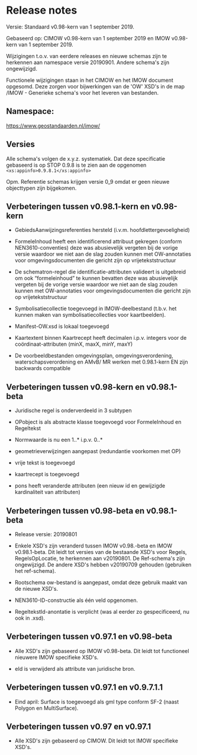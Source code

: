 Release notes
=============

Versie: Standaard v0.98-kern van 1 september 2019.

Gebaseerd op: CIMOW v0.98-kern van 1 september 2019 en IMOW v0.98-kern van 1
september 2019.

Wijzigingen t.o.v. van eerdere releases en nieuwe schemas zijn te herkennen aan
namespace versie 20190901. Andere schema's zijn ongewijzigd.

Functionele wijzigingen staan in het CIMOW en het IMOW document opgesomd. Deze
zorgen voor bijwerkingen van de 'OW' XSD's in de map /IMOW - Generieke schema's
voor het leveren van bestanden.

Namespace:
----------

https://www.geostandaarden.nl/imow/

Versies
-------

Alle schema's volgen de x.y.z. systematiek. Dat deze specificatie gebaseerd is
op STOP 0.9.8 is te zien aan de opgenomen `<xs:appinfo>0.9.8.1</xs:appinfo>`

Opm. Referentie schemas krijgen versie 0_9 omdat er geen nieuwe objecttypen zijn
bijgekomen.

Verbeteringen tussen v0.98.1-kern en v0.98-kern
-----------------------------------------------

-   GebiedsAanwijzingsreferenties hersteld (i.v.m. hoofdlettergevoeligheid)

-   FormeleInhoud heeft een identificerend attribuut gekregen (conform
    NEN3610-conventies) deze was abusievelijk vergeten bij de vorige versie
    waardoor we niet aan de slag zouden kunnen met OW-annotaties voor
    omgevingsdocumenten die gericht zijn op vrijetekststructuur

-   De schematron-regel die identificatie-attributen valideert is uitgebreid om
    ook “formeleinhoud” te kunnen bevatten deze was abusievelijk vergeten bij de
    vorige versie waardoor we niet aan de slag zouden kunnen met OW-annotaties
    voor omgevingsdocumenten die gericht zijn op vrijetekststructuur

-   Symbolisatiecollectie toegevoegd in IMOW-deelbestand (t.b.v. het kunnen
    maken van symbolisatiecollecties voor kaartbeelden).

-   Manifest-OW.xsd is lokaal toegevoegd

-   Kaartextent binnen Kaartrecept heeft decimalen i.p.v. integers voor de
    coördinaat-attributen (minX, maxX, minY, maxY)

-   De voorbeeldbestanden omgevingsplan, omgevingsverordening,
    waterschapsverordening en AMvB/ MR werken met 0.98.1-kern EN zijn backwards
    compatible

Verbeteringen tussen v0.98-kern en v0.98.1-beta
-----------------------------------------------

-   Juridische regel is onderverdeeld in 3 subtypen

-   OPobject is als abstracte klasse toegevoegd voor FormeleInhoud en Regeltekst

-   Normwaarde is nu een 1..\* i.p.v. 0..\*

-   geometrieverwijzingen aangepast (redundantie voorkomen met OP)

-   vrije tekst is toegevoegd

-   kaartrecept is toegevoegd

-   pons heeft veranderde attributen (een nieuw id en gewijzigde kardinaliteit
    van attributen)

Verbeteringen tussen v0.98-beta en v0.98.1-beta
-----------------------------------------------

-   Release versie: 20190801

-   Enkele XSD's zijn veranderd tussen IMOW v0.98.-beta en IMOW v0.98.1-beta.
    Dit leidt tot versies van de bestaande XSD's voor Regels, RegelsOpLocatie,
    te herkennen aan v20190801. De Ref-schema's zijn ongewijzigd. De andere
    XSD's hebben v20190709 gehouden (gebruiken het ref-schema).

-   Rootschema ow-bestand is aangepast, omdat deze gebruik maakt van de nieuwe
    XSD's.

-   NEN3610-ID-constructie als één veld opgenomen.

-   RegeltekstId-anontatie is verplicht (was al eerder zo gespecificeerd, nu ook
    in .xsd).

Verbeteringen tussen v0.97.1 en v0.98-beta
------------------------------------------

-   Alle XSD's zijn gebaseerd op IMOW v0.98-beta. Dit leidt tot functioneel
    nieuwere IMOW specifieke XSD's.

-   eId is verwijderd als attribute van juridische bron.

Verbeteringen tussen v0.97.1 en v0.9.7.1.1
------------------------------------------

-   Eind april: Surface is toegevoegd als gml type conform SF-2 (naast Polygon
    en MultiSurface).

Verbeteringen tussen v0.97 en v0.97.1
-------------------------------------

-   Alle XSD's zijn gebaseerd op CIMOW. Dit leidt tot IMOW specifieke XSD's.
